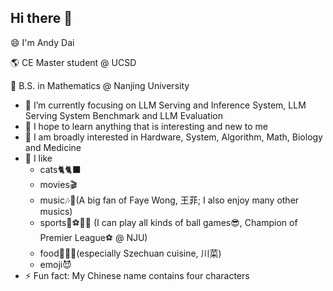 ## Hi there 👋
😄 I'm Andy Dai

🌎 CE Master student @ UCSD

🙌 B.S. in Mathematics @ Nanjing University

- 🔭 I’m currently focusing on LLM Serving and Inference System, LLM Serving System Benchmark and LLM Evaluation
- 🌱 I hope to learn anything that is interesting and new to me
- 🤔 I am broadly interested in Hardware, System, Algorithm, Math, Biology and Medicine
- 🤗 I like
    - cats🐈🐈‍⬛
    - movies🎬
    - music🎶🎸(A big fan of Faye Wong, 王菲; I also enjoy many other musics)
    - sports🏀⚽🎾🏸
    (I can play all kinds of ball games😎, Champion of Premier League⚽ @ NJU)
    - food🍲🥵🔥(especially Szechuan cuisine, 川菜)
    - emoji😈
- ⚡ Fun fact: My Chinese name contains four characters